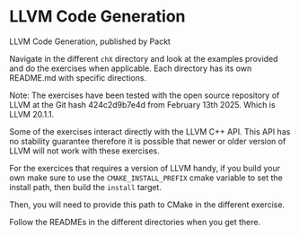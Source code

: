 # LLVM Code Generation
LLVM Code Generation, published by Packt

Navigate in the different `chX` directory and look at the examples provided and
do the exercises when applicable.
Each directory has its own README.md with specific directions.

Note:
The exercises have been tested with the open source repository of LLVM at the
Git hash 424c2d9b7e4d from February 13th 2025. Which is LLVM 20.1.1.

Some of the exercises interact directly with the LLVM C++ API.
This API has no stability guarantee therefore it is possible that newer or older
version of LLVM will not work with these exercises.

For the exercices that requires a version of LLVM handy, if you build your own make sure to use the `CMAKE_INSTALL_PREFIX` cmake variable to set the install path, then build the `install` target.

Then, you will need to provide this path to CMake in the different exercise.

Follow the READMEs in the different directories when you get there.

